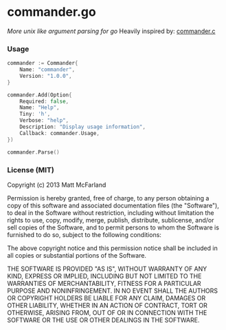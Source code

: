 commander.go
============
*More unix like argument parsing for go*
Heavily inspired by: [commander.c](https://github.com/visionmedia/commander.c)

### Usage
```go
commander := Commander{
    Name: "commander",
    Version: "1.0.0",
}

commander.Add(Option{
    Required: false,
    Name: "Help",
    Tiny: 'h',
    Verbose: "help",
    Description: "Display usage information",
    Callback: commander.Usage,
})

commander.Parse()
```

### License (MIT)
Copyright (c) 2013 Matt McFarland

Permission is hereby granted, free of charge, to any person obtaining a copy of this software and associated documentation files (the "Software"), to deal in the Software without restriction, including without limitation the rights to use, copy, modify, merge, publish, distribute, sublicense, and/or sell copies of the Software, and to permit persons to whom the Software is furnished to do so, subject to the following conditions:

The above copyright notice and this permission notice shall be included in all copies or substantial portions of the Software.

THE SOFTWARE IS PROVIDED "AS IS", WITHOUT WARRANTY OF ANY KIND, EXPRESS OR IMPLIED, INCLUDING BUT NOT LIMITED TO THE WARRANTIES OF MERCHANTABILITY, FITNESS FOR A PARTICULAR PURPOSE AND NONINFRINGEMENT. IN NO EVENT SHALL THE AUTHORS OR COPYRIGHT HOLDERS BE LIABLE FOR ANY CLAIM, DAMAGES OR OTHER LIABILITY, WHETHER IN AN ACTION OF CONTRACT, TORT OR OTHERWISE, ARISING FROM, OUT OF OR IN CONNECTION WITH THE SOFTWARE OR THE USE OR OTHER DEALINGS IN THE SOFTWARE.
